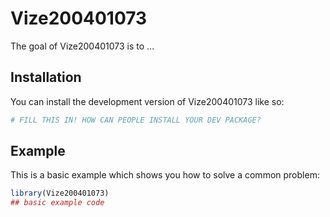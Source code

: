 
# Vize200401073

<!-- badges: start -->
<!-- badges: end -->

The goal of Vize200401073 is to ...

## Installation

You can install the development version of Vize200401073 like so:

``` r
# FILL THIS IN! HOW CAN PEOPLE INSTALL YOUR DEV PACKAGE?
```

## Example

This is a basic example which shows you how to solve a common problem:

``` r
library(Vize200401073)
## basic example code
```

